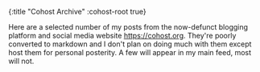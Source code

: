{:title "Cohost Archive"
 :cohost-root true}

Here are a selected number of my posts from the now-defunct blogging platform and social media website <https://cohost.org>. They're poorly converted to markdown and I don't plan on doing much with them except host them for personal posterity. A few will appear in my main feed, most will not.
